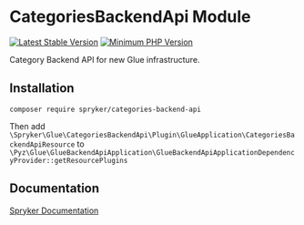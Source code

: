 # CategoriesBackendApi Module
[![Latest Stable Version](https://poser.pugx.org/spryker/categories-backend-api/v/stable.svg)](https://packagist.org/packages/spryker/categories-backend-api)
[![Minimum PHP Version](https://img.shields.io/badge/php-%3E%3D%208.0-8892BF.svg)](https://php.net/)

Category Backend API for new Glue infrastructure.

## Installation

```
composer require spryker/categories-backend-api
```

Then add `\Spryker\Glue\CategoriesBackendApi\Plugin\GlueApplication\CategoriesBackendApiResource` to `\Pyz\Glue\GlueBackendApiApplication\GlueBackendApiApplicationDependencyProvider::getResourcePlugins`

## Documentation

[Spryker Documentation](https://docs.spryker.com/)
